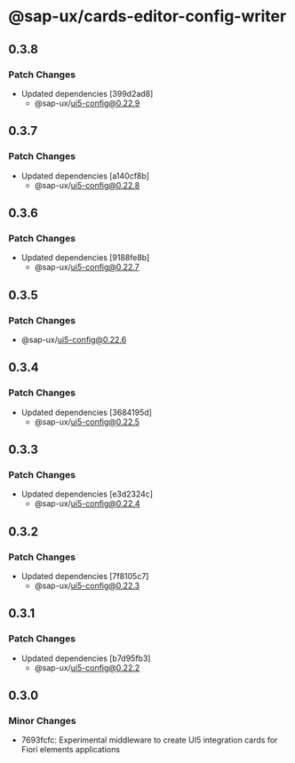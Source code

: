 # @sap-ux/cards-editor-config-writer

## 0.3.8

### Patch Changes

-   Updated dependencies [399d2ad8]
    -   @sap-ux/ui5-config@0.22.9

## 0.3.7

### Patch Changes

-   Updated dependencies [a140cf8b]
    -   @sap-ux/ui5-config@0.22.8

## 0.3.6

### Patch Changes

-   Updated dependencies [9188fe8b]
    -   @sap-ux/ui5-config@0.22.7

## 0.3.5

### Patch Changes

-   @sap-ux/ui5-config@0.22.6

## 0.3.4

### Patch Changes

-   Updated dependencies [3684195d]
    -   @sap-ux/ui5-config@0.22.5

## 0.3.3

### Patch Changes

-   Updated dependencies [e3d2324c]
    -   @sap-ux/ui5-config@0.22.4

## 0.3.2

### Patch Changes

-   Updated dependencies [7f8105c7]
    -   @sap-ux/ui5-config@0.22.3

## 0.3.1

### Patch Changes

-   Updated dependencies [b7d95fb3]
    -   @sap-ux/ui5-config@0.22.2

## 0.3.0

### Minor Changes

-   7693fcfc: Experimental middleware to create UI5 integration cards for Fiori elements applications
